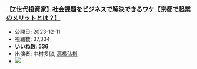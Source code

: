 ### [【Z世代投資家】社会課題をビジネスで解決できるワケ【京都で起業のメリットとは？】](https://www.youtube.com/watch?v=lIck3irpps4)
-   公開日: 2023-12-11
-   視聴数: 37,334
-   **いいね数: 536**
-   出演者: 中村多伽, [高橋弘樹](/rehacq_fan/people/高橋弘樹 "wikilink")
- [![](https://img.youtube.com/vi/lIck3irpps4/hqdefault.jpg)](https://www.youtube.com/watch?v=lIck3irpps4)
